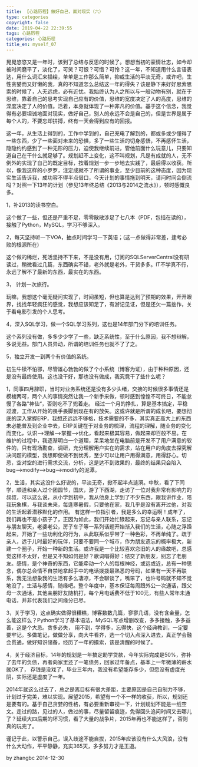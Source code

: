 ```yaml
---
title: 【心路历程】做好自己，面对现实（六）
type: categories
copyright: false
date: 2019-04-22 22:39:55
tags: 心路历程
categories: 心路历程
title_en: myself_07
---
```



晃晃悠悠又是一年时，该到了总结与反思的时候了。想想当初的豪情壮志，如今却被时间磨平了，淡化了，可笑？可恨？可惜？可怜？这一年，不知道用什么言语表达，用什么词汇来描绘，单单是工作那么简单，抑或生活的平淡无奇，或许吧，生性贪婪而又好懒的我，真的不知道怎么总结这一年的得失？该是静下来好好思索思索的时候了，人无远虑，必有近忧。我始终认为人之所以与一般动物有别，就在于思维，靠着自己的思考实现自己应有的价值，思维的宽度决定了人的高度，思维的深度决定了人的价值。活着，本身就体现了一种非凡的价值。基于这个信念，我觉得有必要坦诚地面对现实，做好自己，别人的永远不会是自己的，但是世界是属于每个人的，不要忘却拼搏，终有一天会得到应有的回报。

这一年，从生活上得到的，工作中学到的，自己充电了解到的，都或多或少懂得了一些东西，少了一些面对未来的恐惧，多了一些生活的切身感悟，不再感怀生活，隐隐约约感到了一种无形的压力，迫使我继续前进，管他前面什么玩意儿，只要知道自己在干什么就足够了。规划赶不上变化，这不叫规划，凡是有成就的人，无不例外的实现了自己的既定目标，按着规划一步一步地去实践了，最后得以收获。所以，像我这样的小罗罗，注定成就不了所谓的事业，至少目前的这种态度，因为现实生活告诉我，成功容不得半点借口，今天计划的事情拖到明天，请问时间会倒流吗？对照一下13年的计划（参见13年终总结《2013与2014之流水》），顿时感慨良多。

1，补2013的读书空白。

这个做了一些，但还是严重不足，零零散散涉足了七八本（PDF，包括在读的），接触了Python，MySQL，学习不够深入。

2，每天坚持听一下VOA，抽点时间学习一下英语；(这一点做得非常差，逢考必败的根源所在) 

这个做的稀烂，死活坚持不下来，不是没有用，订阅的SQLServerCentral没有研读过，稍微看过几篇，东西确实不错，老外就是老外，干货多多。IT不学真不行，永远了解不了最新的东西，最实在的东西。

3， 计划一次旅行。

玩嘛，我想这个毫无疑问实现了，时间虽短，但也算是达到了预期的效果，开开眼界，找找年轻疯狂的感觉，我想应该知足了，有游记见证，但是还欠一篇拙作，关于看电影引发的个人思考。

4，深入SQL学习，做一个SQL学习系列，这也是14年部门分下的培训任务。 

这个系列没有做，多多少少学了一些，缺乏系统性，至于什么原因，我不想辩解，多说无益。部门人员异动，所谓的培训任务也就不了了之。

5，独立开发一到两个有价值的系统。 

初生牛犊不怕邪，尽管雄心勃勃的做了个小系统（博客为证），由于种种原因，还是没有最终使用。这也没干好，那也没有做成，我究竟干了些什么呢？ 

1，同事四月辞职，当时对业务系统还是没有多少头绪，交接的时候很多事情还是模棱两可，两个人的事情突然让我一个新手来做，顿时感到惶惶不可终日，不能怠慢了各路"神仙“，否则吃不了兜着走。 经过一个月的挣扎，算是基本搞定，平稳过渡，工作从开始的畏手畏脚到现在有的放矢。这或许就是所谓的成长吧，要想彻底的深入掌握ERP，我想还远远不够格，技术需要的不多，其实真正高大上的东西未必能普及到企业中去，ERP关键在于对业务的梳理，流程的理解，随业务的变化而变化，认识-->理解-->掌握-->优化，看起来极其容易，做起来却百般不易。在维护的过程中，我逐渐明白一个道理，呆呆地坐在电脑前是开发不了用户满意的软件的，只有现场勘查，调研，充分理解用户实在的需求，站在用户的角度去探究解决问题的模型，我想即使做不到优秀，至少可以让用户用得满意，用得舒心。切忌，空对空的进行需求交流，分析，这是达不到效果的，最终的结果只会陷入bug-->modify-->bug-->modify的泥潭。

2，生活，其实这没什么好说的，平淡无奇，掀不起半点涟漪。中秋，看了下同学，顺道和亲人过个团圆节，国庆，游了下西湖，走访了一位对我非常有影响力的叔叔，可以这么说，从小学到初中，我从他身上学到了不少东西，跟我讲作业，陪我玩象棋，与我谈未来，每逢寒暑假，只要他在家，我几乎是没有离开过他，对我的生活起着潜移默化的作用。 有这样一位指引者，我是多么的幸运啊！成年了，我们再也不是小孩子了，正因为如此，我们开始忙碌起来，忘记与亲人联系，忘记与朋友聊天，老婆老公，房子车子等一系列话题开始渐入我们的生活，心随之浮躁起来，开始了一些功利化的行为，从此联系似乎带了一种色彩，不再单纯了。疏于亲人，远于儿时最好的玩伴，只要不要同一个城市，作为朋友遗忘的概率极大，新建一个圈子，开始一种新的生活。或许我是一个比较喜欢恋旧的人的缘故吧，总感觉这样不太好，但是又不知如何是好？歌词唱得好：结交了新朋友，别忘了老朋友。感情，是个神奇的东西，它能牵动一个人的每根神经，或远或近，总有一种思念，偶尔总会情不自禁地拿起手中的电话拨拨最熟悉的号码，如果有一天不再联系，我无法想象我的生活有多么凄凉，不会聊谈了，嘴笨了，也许号码就不知不觉地没了，生活与感情，随缘吧。整个年度中，基本保证每周跟外公一次通话，跟父母一次通话，其他亲朋好友随机打，每个月电话费不低于100元，有些人常年未通电话，并非代表我们之间缘分已尽。

3，关于学习，这点确实做得很糟糕，博客数数几篇，寥寥几语，没有含金量，怎么能这样么？Python学习了基本语法，MySQL写点增删改查，多多接触，多多益善，这是个大忌。贪多必失， 用不到，学得多，忘得快，这个经典教训，一定要要牢记。多做笔记，做做分享，向大牛看齐，选一个切入点深入进去，真正学会融会贯通，做好知识储备，经历了一年的摸索，该是清醒的时候了。

4，关于经济目标，14年的规划是一年搞定助学贷款，今年实际完成是50%，弥补了去年的负债，再者向家里还了一笔债务，回家过年备点，基本上一年微薄的薪水就OK了， 存钱是没戏了，毕业三年内，我没有希望能存多少，但愿没有虚度光阴，实际还是虚度了一年。

2014年就这么过去了，总之是离目标有很大差距，主要原因是自己自制力不够，计划过于完美，难以实现。展望2015，希望有一个不一样的收获，所以，规划还是要有的。基于自己贪婪的性格，有必要重新审视一下，计划规划不能是一纸空文。走过的路，见过的人，做过的事，尽量留留痕迹，免得回头追问时间又去哪儿了？延续大四后期的坏习惯，看了大量的战争片，2015年再也不能这样了，否则真的玩完了。

谨记于此，以警示自己，误入歧途不能自拔，2015年应该没有什么大风浪，没有什么大动作，平平静静，充实365天，多多努力才是王道。

by zhangbc
2014-12-30
